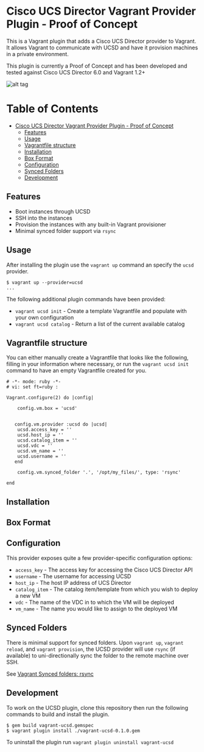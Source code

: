 # Cisco UCS Director Vagrant Provider Plugin - Proof of Concept

This is a Vagrant plugin that adds a Cisco UCS Director provider to Vagrant. It allows Vagrant to communicate with UCSD and have it provision machines in a private environment. 

This plugin is currently a Proof of Concept and has been developed and tested against Cisco UCS Director 6.0 and Vagrant 1.2+

![alt tag]()

Table of Contents
=================

   * [Cisco UCS Director Vagrant Provider Plugin - Proof of Concept](#cisco-ucs-director-vagrant-provider-plugin---proof-of-concept)
      * [Features](#features)
      * [Usage](#usage)
      * [Vagrantfile structure](#vagrantfile-structure)
      * [Installation](#installation)
      * [Box Format](#box-format)
      * [Configuration](#configuration)
      * [Synced Folders](#synced-folders)
      * [Development](#development)

## Features

* Boot instances through UCSD
* SSH into the instances
* Provision the instances with any built-in Vagrant provisioner
* Minimal synced folder support via `rsync`

## Usage

After installing the plugin use the `vagrant up` command an specify the `ucsd`  provider.

```
$ vagrant up --provider=ucsd
...
```

The following additional plugin commands have been provided:

* `vagrant ucsd init` - Create a template Vagrantfile and populate with your own configuration
* `vagrant ucsd catalog` - Return a list of the current available catalog 

## Vagrantfile structure 

You can either manually create a Vagrantfile that looks like the following, filling in
your information where necessary, or run the `vagrant ucsd init` command to have an empty Vagrantfile created for you.

```
# -*- mode: ruby -*-
# vi: set ft=ruby :

Vagrant.configure(2) do |config|

	config.vm.box = 'ucsd'
 
	
   config.vm.provider :ucsd do |ucsd|
    ucsd.access_key = ''
    ucsd.host_ip = ''
    ucsd.catalog_item = ''
    ucsd.vdc = ''
    ucsd.vm_name = ''
    ucsd.username = ''
   end
  
  	config.vm.synced_folder '.', '/opt/my_files/', type: 'rsync'

end
```

## Installation

## Box Format

## Configuration

This provider exposes quite a few provider-specific configuration options:

* `access_key` - The access key for accessing the Cisco UCS Director API
* `username` - The username for accessing UCSD 
* `host_ip` - The host IP address of UCS Director
* `catalog_item` - The catalog item/template from which you wish to deploy a new VM
* `vdc` - The name of the VDC in to which the VM will be deployed
* `vm_name` - The name you would like to assign to the deployed VM


## Synced Folders

There is minimal support for synced folders. Upon `vagrant up`,
`vagrant reload`, and `vagrant provision`, the UCSD provider will use
`rsync` (if available) to uni-directionally sync the folder to
the remote machine over SSH.

See [Vagrant Synced folders: rsync](https://docs.vagrantup.com/v2/synced-folders/rsync.html)

## Development

To work on the UCSD plugin, clone this repository then run the following commands to build and install the plugin.

```
$ gem build vagrant-ucsd.gemspec
$ vagrant plugin install ./vagrant-ucsd-0.1.0.gem
```

To uninstall the plugin run `vagrant plugin uninstall vagrant-ucsd`


